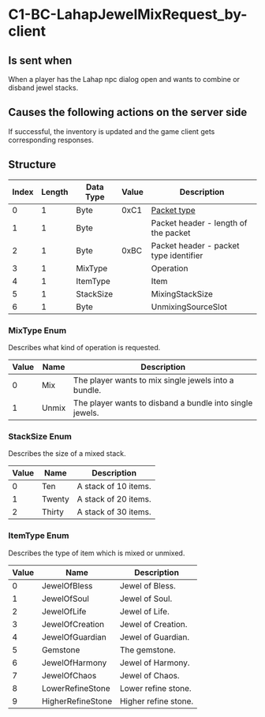 # C1-BC-LahapJewelMixRequest_by-client

## Is sent when

When a player has the Lahap npc dialog open and wants to combine or disband jewel stacks.

## Causes the following actions on the server side

If successful, the inventory is updated and the game client gets corresponding responses.

## Structure

| Index | Length | Data Type | Value | Description |
|-------|--------|-----------|-------|-------------|
| 0 | 1 |   Byte   | 0xC1  | [Packet type](PacketTypes.md) |
| 1 | 1 |    Byte   |      | Packet header - length of the packet |
| 2 | 1 |    Byte   | 0xBC  | Packet header - packet type identifier |
| 3 | 1 | MixType |  | Operation |
| 4 | 1 | ItemType |  | Item |
| 5 | 1 | StackSize |  | MixingStackSize |
| 6 | 1 | Byte |  | UnmixingSourceSlot |

### MixType Enum

Describes what kind of operation is requested.

| Value | Name | Description |
|-------|------|-------------|
| 0 | Mix | The player wants to mix single jewels into a bundle. |
| 1 | Unmix | The player wants to disband a bundle into single jewels. |

### StackSize Enum

Describes the size of a mixed stack.

| Value | Name | Description |
|-------|------|-------------|
| 0 | Ten | A stack of 10 items. |
| 1 | Twenty | A stack of 20 items. |
| 2 | Thirty | A stack of 30 items. |

### ItemType Enum

Describes the type of item which is mixed or unmixed.

| Value | Name | Description |
|-------|------|-------------|
| 0 | JewelOfBless | Jewel of Bless. |
| 1 | JewelOfSoul | Jewel of Soul. |
| 2 | JewelOfLife | Jewel of Life. |
| 3 | JewelOfCreation | Jewel of Creation. |
| 4 | JewelOfGuardian | Jewel of Guardian. |
| 5 | Gemstone | The gemstone. |
| 6 | JewelOfHarmony | Jewel of Harmony. |
| 7 | JewelOfChaos | Jewel of Chaos. |
| 8 | LowerRefineStone | Lower refine stone. |
| 9 | HigherRefineStone | Higher refine stone. |